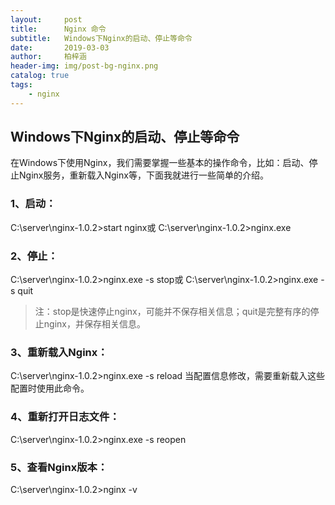 ```yaml
---
layout:     post
title:      Nginx 命令
subtitle:   Windows下Nginx的启动、停止等命令
date:       2019-03-03
author:     柏梓涵
header-img: img/post-bg-nginx.png
catalog: true
tags:
    - nginx
---
```


## Windows下Nginx的启动、停止等命令

在Windows下使用Nginx，我们需要掌握一些基本的操作命令，比如：启动、停止Nginx服务，重新载入Nginx等，下面我就进行一些简单的介绍。

### 1、启动：

C:\server\nginx-1.0.2>start nginx或
C:\server\nginx-1.0.2>nginx.exe

### 2、停止：

C:\server\nginx-1.0.2>nginx.exe -s stop或
C:\server\nginx-1.0.2>nginx.exe -s quit

>注：stop是快速停止nginx，可能并不保存相关信息；quit是完整有序的停止nginx，并保存相关信息。

### 3、重新载入Nginx：

C:\server\nginx-1.0.2>nginx.exe -s reload
当配置信息修改，需要重新载入这些配置时使用此命令。

### 4、重新打开日志文件：

C:\server\nginx-1.0.2>nginx.exe -s reopen

### 5、查看Nginx版本：

C:\server\nginx-1.0.2>nginx -v